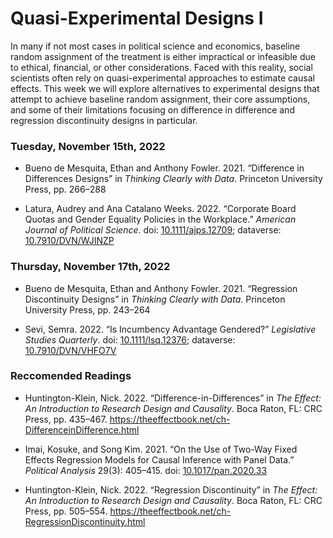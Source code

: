 Quasi-Experimental Designs I
================

In many if not most cases in political science and economics, baseline
random assignment of the treatment is either impractical or infeasible
due to ethical, financial, or other considerations. Faced with this
reality, social scientists often rely on quasi-experimental approaches
to estimate causal effects. This week we will explore alternatives to
experimental designs that attempt to achieve baseline random assignment,
their core assumptions, and some of their limitations focusing on
difference in difference and regression discontinuity designs in
particular.

### Tuesday, November 15th, 2022

-   Bueno de Mesquita, Ethan and Anthony Fowler. 2021. “Difference in
    Differences Designs” in *Thinking Clearly with Data*. Princeton
    University Press, pp. 266–288

-   Latura, Audrey and Ana Catalano Weeks. 2022. “Corporate Board Quotas
    and Gender Equality Policies in the Workplace.” *American Journal of
    Political Science*. doi:
    [10.1111/ajps.12709](https://doi.org/10.1111/ajps.12709); dataverse:
    [10.7910/DVN/WJINZP](https://dataverse.harvard.edu/dataset.xhtml?persistentId=doi:10.7910/DVN/WJINZP)

### Thursday, November 17th, 2022

-   Bueno de Mesquita, Ethan and Anthony Fowler. 2021. “Regression
    Discontinuity Designs” in *Thinking Clearly with Data*. Princeton
    University Press, pp. 243–264

-   Sevi, Semra. 2022. “Is Incumbency Advantage Gendered?” *Legislative
    Studies Quarterly*. doi:
    [10.1111/lsq.12376](https://doi.org/10.1111/lsq.12376); dataverse:
    [10.7910/DVN/VHFO7V](https://dataverse.harvard.edu/dataset.xhtml?persistentId=doi:10.7910/DVN/VHFO7V)

### Reccomended Readings

-   Huntington-Klein, Nick. 2022. “Difference-in-Differences” in *The
    Effect: An Introduction to Research Design and Causality*. Boca
    Raton, FL: CRC Press, pp. 435–467.
    <https://theeffectbook.net/ch-DifferenceinDifference.html>

-   Imai, Kosuke, and Song Kim. 2021. “On the Use of Two-Way Fixed
    Effects Regression Models for Causal Inference with Panel Data.”
    *Political Analysis* 29(3): 405–415. doi:
    [10.1017/pan.2020.33](https://doi.org/10.1017/pan.2020.33)

-   Huntington-Klein, Nick. 2022. “Regression Discontinuity” in *The
    Effect: An Introduction to Research Design and Causality*. Boca
    Raton, FL: CRC Press, pp. 505–554.
    <https://theeffectbook.net/ch-RegressionDiscontinuity.html>

